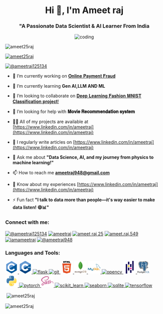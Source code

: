 <h1 align="center">Hi 👋, I'm Ameet raj</h1>
<h3 align="center">"A Passionate Data Scientist & AI Learner From India</h3>

<div align="center">
  <img src="https://user-images.githubusercontent.com/55389276/140866485-8fb1c876-9a8f-4d6a-98dc-08c4981eaf70.gif" width="300" alt="coding">
</div>


<p align="left"> <img src="https://komarev.com/ghpvc/?username=ameet25raj&label=Profile%20views&color=0e75b6&style=flat" alt="ameet25raj" /> </p>

<p align="left"> <a href="https://github.com/ryo-ma/github-profile-trophy"><img src="https://github-profile-trophy.vercel.app/?username=ameet25raj" alt="ameet25raj" /></a> </p>

<p align="left"> <a href="https://twitter.com/@ameetraj125134" target="blank"><img src="https://img.shields.io/twitter/follow/@ameetraj125134?logo=twitter&style=for-the-badge" alt="@ameetraj125134" /></a> </p>

- 🔭 I’m currently working on [𝐎𝐧𝐥𝐢𝐧𝐞 𝐏𝐚𝐲𝐦𝐞𝐧𝐭 𝐅𝐫𝐚𝐮𝐝](https://www.linkedin.com/posts/ameetraj_securepay-ml-project-for-online-payment-activity-7170531718100111360-1RfK?utm_source=share&utm_medium=member_desktop)

- 🌱 I’m currently learning **Gen AI,LLM AND ML**

- 👯 I’m looking to collaborate on [𝐃𝐞𝐞𝐩 𝐋𝐞𝐚𝐫𝐧𝐢𝐧𝐠 𝐅𝐚𝐬𝐡𝐢𝐨𝐧 𝐌𝐍𝐈𝐒𝐓 𝐂𝐥𝐚𝐬𝐬𝐢𝐟𝐢𝐜𝐚𝐭𝐢𝐨𝐧 𝐩𝐫𝐨𝐣𝐞𝐜𝐭!](https://www.linkedin.com/posts/ameetraj_a-deep-learning-journey-with-fashion-mnist-activity-7172827017774555136-aQsb?utm_source=share&utm_medium=member_desktop)

- 🤝 I’m looking for help with **𝐌𝐨𝐯𝐢𝐞 𝐑𝐞𝐜𝐨𝐦𝐦𝐞𝐧𝐝𝐚𝐭𝐢𝐨𝐧 𝐬𝐲𝐬𝐭𝐞𝐦**

- 👨‍💻 All of my projects are available at [https://www.linkedin.com/in/ameetraj](https://www.linkedin.com/in/ameetraj)

- 📝 I regularly write articles on [https://www.linkedin.com/in/ameetraj](https://www.linkedin.com/in/ameetraj)

- 💬 Ask me about **"Data Science, AI, and my journey from physics to machine learning!"**

- 📫 How to reach me **ameetraj948@gmail.com**

- 📄 Know about my experiences [https://www.linkedin.com/in/ameetraj](https://www.linkedin.com/in/ameetraj)

- ⚡ Fun fact **"I talk to data more than people—it's way easier to make data listen! 😄📊"**

<h3 align="left">Connect with me:</h3>
<p align="left">
<a href="https://twitter.com/@ameetraj125134" target="blank"><img align="center" src="https://raw.githubusercontent.com/rahuldkjain/github-profile-readme-generator/master/src/images/icons/Social/twitter.svg" alt="@ameetraj125134" height="30" width="40" /></a>
<a href="https://linkedin.com/in/ameetraj" target="blank"><img align="center" src="https://raw.githubusercontent.com/rahuldkjain/github-profile-readme-generator/master/src/images/icons/Social/linked-in-alt.svg" alt="ameetraj" height="30" width="40" /></a>
<a href="https://kaggle.com/ameet raj 25" target="blank"><img align="center" src="https://raw.githubusercontent.com/rahuldkjain/github-profile-readme-generator/master/src/images/icons/Social/kaggle.svg" alt="ameet raj 25" height="30" width="40" /></a>
<a href="https://fb.com/ameet.raj.549" target="blank"><img align="center" src="https://raw.githubusercontent.com/rahuldkjain/github-profile-readme-generator/master/src/images/icons/Social/facebook.svg" alt="ameet.raj.549" height="30" width="40" /></a>
<a href="https://instagram.com/iamameetraj" target="blank"><img align="center" src="https://raw.githubusercontent.com/rahuldkjain/github-profile-readme-generator/master/src/images/icons/Social/instagram.svg" alt="iamameetraj" height="30" width="40" /></a>
<a href="https://www.hackerrank.com/@ameetraj948" target="blank"><img align="center" src="https://raw.githubusercontent.com/rahuldkjain/github-profile-readme-generator/master/src/images/icons/Social/hackerrank.svg" alt="@ameetraj948" height="30" width="40" /></a>
</p>

<h3 align="left">Languages and Tools:</h3>
<p align="left"> 
    <a href="https://www.cprogramming.com/" target="_blank" rel="noreferrer"> 
        <img src="https://raw.githubusercontent.com/devicons/devicon/master/icons/c/c-original.svg" alt="c" width="40" height="40"/> 
    </a> 
    <a href="https://www.w3schools.com/cpp/" target="_blank" rel="noreferrer"> 
        <img src="https://raw.githubusercontent.com/devicons/devicon/master/icons/cplusplus/cplusplus-original.svg" alt="cplusplus" width="40" height="40"/> 
    </a> 
    <a href="https://flask.palletsprojects.com/" target="_blank" rel="noreferrer"> 
        <img src="https://www.vectorlogo.zone/logos/pocoo_flask/pocoo_flask-icon.svg" alt="flask" width="40" height="40"/> 
    </a> 
    <a href="https://git-scm.com/" target="_blank" rel="noreferrer"> 
        <img src="https://www.vectorlogo.zone/logos/git-scm/git-scm-icon.svg" alt="git" width="40" height="40"/> 
    </a> 
    <a href="https://www.w3.org/html/" target="_blank" rel="noreferrer"> 
        <img src="https://raw.githubusercontent.com/devicons/devicon/master/icons/html5/html5-original-wordmark.svg" alt="html5" width="40" height="40"/> 
    </a> 
    <a href="https://www.mongodb.com/" target="_blank" rel="noreferrer"> 
        <img src="https://raw.githubusercontent.com/devicons/devicon/master/icons/mongodb/mongodb-original-wordmark.svg" alt="mongodb" width="40" height="40"/> 
    </a> 
    <a href="https://www.mysql.com/" target="_blank" rel="noreferrer"> 
        <img src="https://raw.githubusercontent.com/devicons/devicon/master/icons/mysql/mysql-original-wordmark.svg" alt="mysql" width="40" height="40"/> 
    </a> 
    <a href="https://opencv.org/" target="_blank" rel="noreferrer"> 
        <img src="https://www.vectorlogo.zone/logos/opencv/opencv-icon.svg" alt="opencv" width="40" height="40"/> 
    </a> 
    <a href="https://pandas.pydata.org/" target="_blank" rel="noreferrer"> 
        <img src="https://raw.githubusercontent.com/devicons/devicon/2ae2a900d2f041da66e950e4d48052658d850630/icons/pandas/pandas-original.svg" alt="pandas" width="40" height="40"/> 
    </a> 
    <a href="https://www.postgresql.org" target="_blank" rel="noreferrer"> 
        <img src="https://raw.githubusercontent.com/devicons/devicon/master/icons/postgresql/postgresql-original-wordmark.svg" alt="postgresql" width="40" height="40"/> 
    </a> 
    <a href="https://www.python.org" target="_blank" rel="noreferrer"> 
        <img src="https://raw.githubusercontent.com/devicons/devicon/master/icons/python/python-original.svg" alt="python" width="40" height="40"/> 
    </a> 
    <a href="https://pytorch.org/" target="_blank" rel="noreferrer"> 
        <img src="https://www.vectorlogo.zone/logos/pytorch/pytorch-icon.svg" alt="pytorch" width="40" height="40"/> 
    </a> 
    <a href="https://sass-lang.com" target="_blank" rel="noreferrer"> 
        <img src="https://raw.githubusercontent.com/devicons/devicon/master/icons/sass/sass-original.svg" alt="sass" width="40" height="40"/> 
    </a> 
    <a href="https://scikit-learn.org/" target="_blank" rel="noreferrer"> 
        <img src="https://upload.wikimedia.org/wikipedia/commons/0/05/Scikit_learn_logo_small.svg" alt="scikit_learn" width="40" height="40"/> 
    </a> 
    <a href="https://seaborn.pydata.org/" target="_blank" rel="noreferrer"> 
        <img src="https://seaborn.pydata.org/_images/logo-mark-lightbg.svg" alt="seaborn" width="40" height="40"/> 
    </a> 
    <a href="https://www.sqlite.org/" target="_blank" rel="noreferrer"> 
        <img src="https://www.vectorlogo.zone/logos/sqlite/sqlite-icon.svg" alt="sqlite" width="40" height="40"/> 
    </a> 
    <a href="https://www.tensorflow.org" target="_blank" rel="noreferrer"> 
        <img src="https://www.vectorlogo.zone/logos/tensorflow/tensorflow-icon.svg" alt="tensorflow" width="40" height="40"/> 
    </a> 
</p>

<p>&nbsp;<img align="center" src="https://github-readme-stats.vercel.app/api?username=ameet25raj&show_icons=true&locale=en" alt="ameet25raj" /></p>

<p><img align="center" src="https://github-readme-streak-stats.herokuapp.com/?user=ameet25raj&" alt="ameet25raj" /></p>
